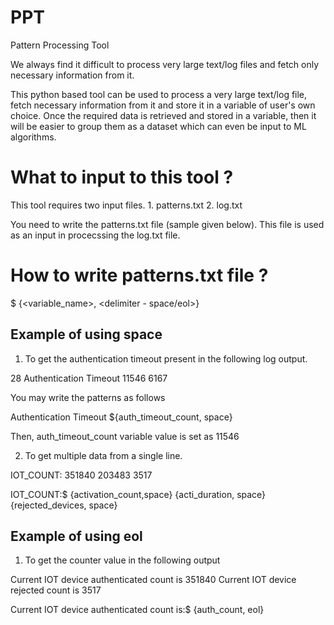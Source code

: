 # PPT
Pattern Processing Tool

We always find it difficult to process very large text/log files and fetch only necessary information from it. 

This python based tool can be used to process a very large text/log file, fetch necessary information from it and store it in a variable of user's own choice. Once the required data is retrieved and stored in a variable, then it will be easier to group them as a dataset which can even be input to ML algorithms.

What to input to this tool ?
===============================

This tool requires two input files.
      1. patterns.txt
      2. log.txt
      
You need to write the patterns.txt file (sample given below). This file is used as an input in procecssing the log.txt file.

How to write patterns.txt file ?
================================

<exact pattern string to match>$ {<variable_name>, <delimiter - space/eol>}

Example of using space
----------------------

1. To get the authentication timeout present in the following log output.

28   Authentication Timeout                      11546      6167

You may write the patterns as follows

Authentication Timeout ${auth_timeout_count, space}

Then, auth_timeout_count variable value is set as 11546

2. To get multiple data from a single line.

IOT_COUNT:                       351840                 203483                     3517

IOT_COUNT:$ {activation_count,space} {acti_duration, space} {rejected_devices, space}


Example of using eol
--------------------
1. To get the counter value in the following output

Current IOT device authenticated count is 351840
Current IOT device rejected count is 3517

Current IOT device authenticated count is:$ {auth_count, eol}







